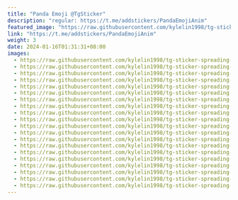 ```yaml
---
title: "Panda Emoji @TgSticker"
description: "regular: https://t.me/addstickers/PandaEmojiAnim"
featured_image: "https://raw.githubusercontent.com/kylelin1998/tg-sticker-spreading-worldwide-images/main/img/c2dd532c-747e-4039-b322-3324eb0ee88c.jpg"
link: "https://t.me/addstickers/PandaEmojiAnim"
weight: 3
date: 2024-01-16T01:31:31+08:00
images:
  - https://raw.githubusercontent.com/kylelin1998/tg-sticker-spreading-worldwide-images/main/img/c2dd532c-747e-4039-b322-3324eb0ee88c.jpg
  - https://raw.githubusercontent.com/kylelin1998/tg-sticker-spreading-worldwide-images/main/img/9fb72165-3365-474a-ba1a-f8b54e3acda7.jpg
  - https://raw.githubusercontent.com/kylelin1998/tg-sticker-spreading-worldwide-images/main/img/4f85d5e1-5307-4443-8992-7184c0138901.jpg
  - https://raw.githubusercontent.com/kylelin1998/tg-sticker-spreading-worldwide-images/main/img/a1f595e3-40e5-4bfa-a23c-a52cb13226b8.jpg
  - https://raw.githubusercontent.com/kylelin1998/tg-sticker-spreading-worldwide-images/main/img/10454857-b1d3-4adc-950f-b11eca5d1600.jpg
  - https://raw.githubusercontent.com/kylelin1998/tg-sticker-spreading-worldwide-images/main/img/746aaf12-9205-4c77-ba13-2c64e3177e50.jpg
  - https://raw.githubusercontent.com/kylelin1998/tg-sticker-spreading-worldwide-images/main/img/179e69d6-3e94-48d4-8d2e-3eab32ead0ac.jpg
  - https://raw.githubusercontent.com/kylelin1998/tg-sticker-spreading-worldwide-images/main/img/863fe34e-ad56-43d6-85df-78039aa7ae02.jpg
  - https://raw.githubusercontent.com/kylelin1998/tg-sticker-spreading-worldwide-images/main/img/d95fda57-2615-4903-8621-14a1a6cd75e0.jpg
  - https://raw.githubusercontent.com/kylelin1998/tg-sticker-spreading-worldwide-images/main/img/91750328-e409-4f4c-b227-7efe6a079dcc.jpg
  - https://raw.githubusercontent.com/kylelin1998/tg-sticker-spreading-worldwide-images/main/img/90c04789-1eca-46b8-acc4-27d6e43072ca.jpg
  - https://raw.githubusercontent.com/kylelin1998/tg-sticker-spreading-worldwide-images/main/img/f648e146-1897-4170-b48f-a6450c5f0c87.jpg
  - https://raw.githubusercontent.com/kylelin1998/tg-sticker-spreading-worldwide-images/main/img/afb48b7b-e5fa-4f85-8030-522c68e50d57.jpg
  - https://raw.githubusercontent.com/kylelin1998/tg-sticker-spreading-worldwide-images/main/img/c3dfb607-8f0f-4ca2-b435-d2e223a563cd.jpg
  - https://raw.githubusercontent.com/kylelin1998/tg-sticker-spreading-worldwide-images/main/img/39fee304-e7a9-41a2-a943-a7693994344d.jpg
  - https://raw.githubusercontent.com/kylelin1998/tg-sticker-spreading-worldwide-images/main/img/08a4e2a6-3522-4d96-a317-a8cfa66d7192.jpg
  - https://raw.githubusercontent.com/kylelin1998/tg-sticker-spreading-worldwide-images/main/img/763f646f-8281-4137-ba92-6a7078bfaa2e.jpg
  - https://raw.githubusercontent.com/kylelin1998/tg-sticker-spreading-worldwide-images/main/img/87bd11da-8ba0-4fec-980c-a621e9e7704e.jpg
  - https://raw.githubusercontent.com/kylelin1998/tg-sticker-spreading-worldwide-images/main/img/16d821be-785e-41bc-9c78-903fe5ce7750.jpg
  - https://raw.githubusercontent.com/kylelin1998/tg-sticker-spreading-worldwide-images/main/img/bca487a3-d36e-4030-8142-7b0bf1d321ac.jpg
---
```

